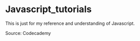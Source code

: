# Javascript_tutorials
This is just for my reference and understanding of Javascript.

Source: Codecademy

